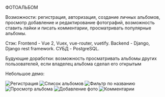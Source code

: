 ФОТОАЛЬБОМ

Возможности: регистрация, авторизация, создание личных альбомов, просмотр добавление и редактирование фотографий,
возможность ставить лайки и писать комментарии, просматривать популярные альбомы.

Стэк: 
Frontend - Vue 2, Vuex, vue-router, vuetify.
Backend - Django, Django rest framework.
СУБД - PostgreSQL.

Будующие доработки: возможность просматривать альбомы других пользователей, если владелец альбома сделал его открытым

Небольшое демо:

![Регистрация](https://user-images.githubusercontent.com/49762456/128219270-41bb1941-e3f2-4754-89f3-f799cadbfc5e.PNG)
![Список альбомов](https://user-images.githubusercontent.com/49762456/128219360-698aacc7-73d1-4735-ae85-ae0d2c50e29b.PNG)
![Фильтр по названию](https://user-images.githubusercontent.com/49762456/128219448-aae0064c-659f-4e28-9a5c-bddb28159727.PNG)
![Просмотр альбома](https://user-images.githubusercontent.com/49762456/128219400-61430636-64c8-478e-9c01-c36024e44d76.PNG)
![Добавление фото](https://user-images.githubusercontent.com/49762456/128219414-b0f791fd-88b3-4b71-be9d-b1082cf97316.PNG)
![Комментарии](https://user-images.githubusercontent.com/49762456/128219426-846b77d5-646f-4e82-82f8-b7c88f15be94.PNG)
